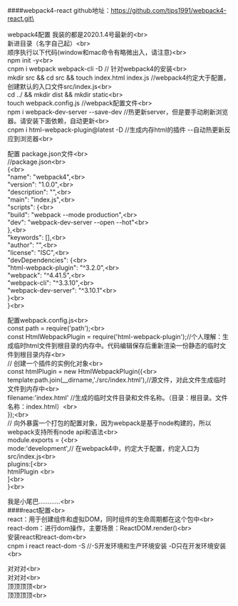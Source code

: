 ####webpack4-react
github地址：https://github.com/tips1991/webpack4-react.git\<br>  
webpack4配置 我装的都是2020.1.4号最新的\<br>  
新进目录（名字自己起）\<br>  
顺序执行以下代码(window和mac命令有略微出入，请注意)\<br>  
npm init -y\<br>  
cnpm i webpack webpack-cli -D // 针对webpack4的安装\<br>  
mkdir src && cd src && touch index.html index.js    //webpack4约定大于配置，创建默认的入口文件src/index.js\<br>  
cd ../ && mkdir dist && mkdir static\<br>  
touch webpack.config.js               //webpack配置文件\<br>  
npm i webpack-dev-server --save-dev   //热更新server，但是要手动刷新浏览器。请安装下面依赖，自动更新\<br>  
cnpm i html-webpack-plugin@latest -D  //生成内存html的插件  --自动热更新反应到浏览器\<br>  

配置 package.json文件\<br>  
//package.json\<br>  
{\<br>  
  "name": "webpack4",\<br>  
  "version": "1.0.0",\<br>  
  "description": "",\<br>  
  "main": "index.js",\<br>  
  "scripts": {\<br>  
    "build": "webpack --mode production",\<br>  
    "dev": "webpack-dev-server --open --hot"\<br>  
  },\<br>  
  "keywords": [],\<br>  
  "author": "",\<br>  
  "license": "ISC",\<br>  
  "devDependencies": {\<br>  
    "html-webpack-plugin": "^3.2.0",\<br>  
    "webpack": "^4.41.5",\<br>  
    "webpack-cli": "^3.3.10",\<br>  
    "webpack-dev-server": "^3.10.1"\<br>  
  }\<br>  
}\<br>  

配置webpack.config.js\<br>  
const path = require('path');\<br>  
const HtmlWebpackPlugin = require('html-webpack-plugin');//个人理解：生成临时html文件到根目录的内存中。代码编辑保存后重新渲染一份静态的临时文件到根目录内存\<br>  
// 创建一个插件的实例化对象\<br>  
const htmlPlugin = new HtmlWebpackPlugin({\<br>  
	template:path.join(__dirname,'./src/index.html'),//源文件，对此文件生成临时文件到内存中\<br>  
	filename:'index.html' //生成的临时文件目录和文件名称。（目录：根目录。文件名称：index.html）\<br>  
});\<br>  
// 向外暴露一个打包的配置对象，因为webpack是基于node构建的，所以webpack支持所有node api和语法\<br>  
module.exports = {\<br>  
	mode:'development',// 在webpack4中，约定大于配置，约定入口为src/index.js\<br>  
	plugins:[\<br>  
		htmlPlugin \<br>  
	]\<br>  
}\<br>  

我是小尾巴…………\<br>  
####react配置\<br>  
react：用于创建组件和虚拟DOM，同时组件的生命周期都在这个包中\<br>  
react-dom：进行dom操作，主要场景：ReactDOM.render()\<br>  
安装react和react-dom\<br>  
cnpm i react react-dom -S  //-S开发环境和生产环境安装  -D只在开发环境安装\<br>  

对对对\<br>  
对对对\<br>  
顶顶顶顶\<br>  
顶顶顶顶\<br>  
